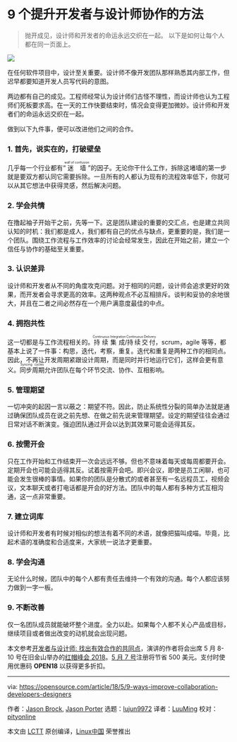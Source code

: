 9 个提升开发者与设计师协作的方法
======
> 抛开成见，设计师和开发者的命运永远交织在一起。 以下是如何让每个人都在同一页面上。

![](https://opensource.com/sites/default/files/styles/image-full-size/public/lead-images/BUS_consensuscollab1.png?itok=ULQdGjlV)

在任何软件项目中，设计至关重要。设计师不像开发团队那样熟悉其内部工作，但迟早都要知道开发人员写代码的意图。

两边都有自己的成见。工程师经常认为设计师们古怪不理性，而设计师也认为工程师们死板要求高。在一天的工作快要结束时，情况会变得更加微妙。设计师和开发者们的命运永远交织在一起。

做到以下九件事，便可以改进他们之间的合作。

### 1. 首先，说实在的，打破壁垒

几乎每一个行业都有“<ruby>迷墙<rt>wall of confusion</rt></ruby>”的因子。无论你干什么工作，拆除这堵墙的第一步就是要双方都认同它需要拆除。一旦所有的人都认为现有的流程效率低下，你就可以从其它想法中获得灵感，然后解决问题。

### 2. 学会共情

在撸起袖子开始干之前，先等一下。这是团队建设的重要的交汇点，也是建立共同认知的时机：我们都是成人，我们都有自己的优点与缺点，更重要的是，我们是一个团队。围绕工作流程与工作效率的讨论会经常发生，因此在开始之前，建立一个信任与协作的基础至关重要。

### 3. 认识差异

设计师和开发者从不同的角度攻克问题。对于相同的问题，设计师会追求更好的效果，而开发者会寻求更高的效率。这两种观点不必互相排斥。谈判和妥协的余地很大，并且在二者之间必然存在一个用户满意度最佳的中点。

### 4. 拥抱共性

这一切都是与工作流程相关的。<ruby>持续集成<rt>Continuous Integration</rt></ruby>/<ruby>持续交付<rt>Continuous Delivery</rt></ruby>，scrum，agile 等等，都基本上说了一件事：构思，迭代，考察，重复。迭代和重复是两种工作的相同点。因此，不再让开发周期紧跟设计周期，而是同时并行地运行它们，这样会更有意义。<ruby>同步周期<rt>Syncing cycles</rt></ruby>允许团队在每个环节交流、协作、互相影响。

### 5. 管理期望

一切冲突的起因一言以蔽之：期望不符。因此，防止系统性分裂的简单办法就是通过确保团队成员在说之前先想、在做之前先说来管理期望。设定的期望往往会通过日常对话不断演变。强迫团队通过开会以达到其效果可能会适得其反。

### 6. 按需开会

只在工作开始和工作结束开一次会远远不够。但也不意味着每天或每周都要开会。定期开会也可能会适得其反。试着按需开会吧。即兴会议，即使是员工闲聊，也可能会发生很棒的事情。如果你的团队是分散式的或者甚至有一名远程员工，视频会议，文本聊天或者打电话都是开会的好方法。团队中的每人都有多种方式互相沟通，这一点非常重要。

### 7. 建立词库

设计师和开发者有时候对相似的想法有着不同的术语，就像把猫叫成喵。毕竟，比起术语的准确度和合适度来，大家统一说法才更重要。

### 8. 学会沟通

无论什么时候，团队中的每个人都有责任去维持一个有效的沟通。每个人都应该努力做到一字一板。

### 9. 不断改善

仅一名团队成员就能破坏整个进度。全力以赴。如果每个人都不关心产品或目标，继续项目或者做出改变的动机就会出现问题。

本文参考[开发者与设计师: 找出有效合作的共同点][2]，演讲的作者将会出席 5 月 8-10 号在旧金山举办的[红帽峰会 2018][3]。[5 月 7 号][3]注册将节省 500 美元。支付时使用优惠码 **OPEN18** 以获得更多折扣。

--------------------------------------------------------------------------------

via: https://opensource.com/article/18/5/9-ways-improve-collaboration-developers-designers

作者：[Jason Brock][a], [Jason Porter][1]
选题：[lujun9972](https://github.com/lujun9972)
译者：[LuuMing](https://github.com/LuuMing)
校对：[pityonline](https://github.com/pityonline)

本文由 [LCTT](https://github.com/LCTT/TranslateProject) 原创编译，[Linux中国](https://linux.cn/) 荣誉推出

[a]: https://opensource.com/users/jkbrock
[1]: https://opensource.com/users/lightguardjp
[2]: https://agenda.summit.redhat.com/SessionDetail.aspx?id=154267
[3]: https://www.redhat.com/en/summit/2018
